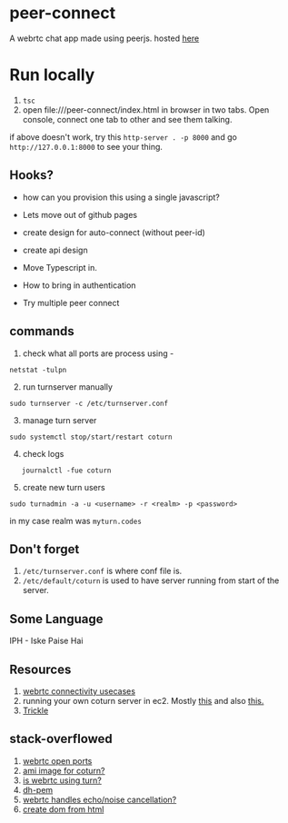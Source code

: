 # peer-connect
A webrtc chat app made using peerjs. hosted [here](https://nilinswap.github.io/peer-connect/)

# Run locally

1. `tsc`
2. open file://<abs-path-to-project-container>/peer-connect/index.html in browser in two tabs. Open console, connect one tab to other and see them talking.


if above doesn't work, try this `http-server . -p 8000` and go `http://127.0.0.1:8000` to see your thing.

## Hooks?

- how can you provision this using a single javascript?

- Lets move out of github pages
  
- create design for auto-connect (without peer-id)

- create api design

- Move Typescript in.

- How to bring in authentication

- Try multiple peer connect

## commands

1. check what all ports are process using - 
```shell
netstat -tulpn
```

2. run turnserver manually
```shell
sudo turnserver -c /etc/turnserver.conf
```

3. manage turn server
```shell
sudo systemctl stop/start/restart coturn
```

4. check logs
```shell
   journalctl -fue coturn 
```

5. create new turn users
```shell
sudo turnadmin -a -u <username> -r <realm> -p <password>
```
in my case realm was `myturn.codes`

## Don't forget
1. `/etc/turnserver.conf` is where conf file is.
2. `/etc/default/coturn` is used to have server running from start of the server.

## Some Language

IPH - Iske Paise Hai

## Resources

1. [webrtc connectivity usecases](https://blog.addpipe.com/troubleshooting-webrtc-connection-issues/)
2. running your own coturn server in ec2. Mostly [this](https://medium.com/@omidborjian/setup-your-own-turn-stun-signal-relay-server-on-aws-ec2-78a8bfcb71c3) and also [this.](https://medium.com/swlh/setup-your-own-coturn-server-using-aws-ec2-instance-29303101e7b5)
3. [Trickle](https://webrtc.github.io/samples/src/content/peerconnection/trickle-ice/)

## stack-overflowed

1. [webrtc open ports](https://stackoverflow.com/questions/59193091/which-ports-should-be-allowed-in-firewall-to-use-turn-server#59212004)
2. [ami image for coturn?](https://stackoverflow.com/questions/43284758/coturn-server-relay-is-not-working)
3. [is webrtc using turn?](https://stackoverflow.com/questions/18177093/how-to-check-if-webrtc-uses-a-relay-server)
4. [dh-pem](https://github.com/coturn/coturn/issues/629)
5. [webrtc handles echo/noise cancellation?](https://github.com/webrtc/samples/issues/1243)
6. [create dom from html](https://stackoverflow.com/questions/494143/creating-a-new-dom-element-from-an-html-string-using-built-in-dom-methods-or-pro)